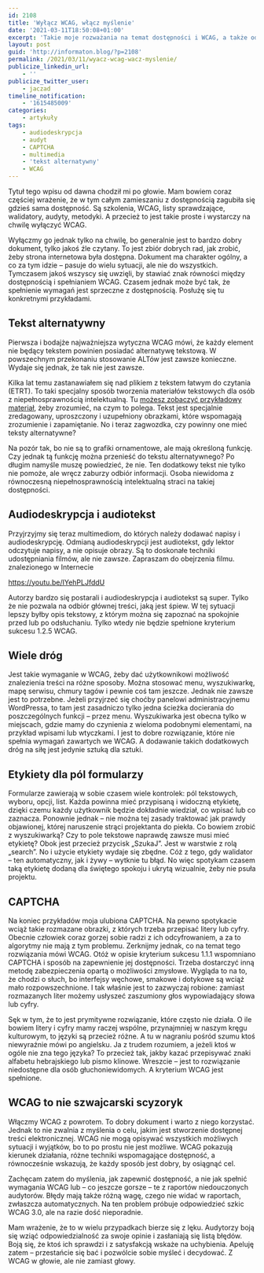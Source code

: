 ```yaml
---
id: 2108
title: 'Wyłącz WCAG, włącz myślenie'
date: '2021-03-11T18:50:08+01:00'
excerpt: 'Takie moje rozważania na temat dostępności i WCAG, a także odpowiedzialności audytorów.'
layout: post
guid: 'http://informaton.blog/?p=2108'
permalink: /2021/03/11/wyacz-wcag-wacz-myslenie/
publicize_linkedin_url:
    - ''
publicize_twitter_user:
    - jaczad
timeline_notification:
    - '1615485009'
categories:
    - artykuły
tags:
    - audiodeskrypcja
    - audyt
    - CAPTCHA
    - multimedia
    - 'tekst alternatywny'
    - WCAG
---
```


Tytuł tego wpisu od dawna chodził mi po głowie. Mam bowiem coraz częściej wrażenie, że w tym całym zamieszaniu z dostępnością zagubiła się gdzieś sama dostępność. Są szkolenia, WCAG, listy sprawdzające, walidatory, audyty, metodyki. A przecież to jest takie proste i wystarczy na chwilę wyłączyć WCAG.

Wyłączmy go jednak tylko na chwilę, bo generalnie jest to bardzo dobry dokument, tylko jakoś źle czytany. To jest zbiór dobrych rad, jak zrobić, żeby strona internetowa była dostępna. Dokument ma charakter ogólny, a co za tym idzie – pasuje do wielu sytuacji, ale nie do wszystkich. Tymczasem jakoś wszyscy się uwzięli, by stawiać znak równości między dostępnością i spełnianiem WCAG. Czasem jednak może być tak, że spełnienie wymagań jest sprzeczne z dostępnością. Posłużę się tu konkretnymi przykładami.

## Tekst alternatywny

Pierwsza i bodajże najważniejsza wytyczna WCAG mówi, że każdy element nie będący tekstem powinien posiadać alternatywę tekstową. W powszechnym przekonaniu stosowanie ALTów jest zawsze konieczne. Wydaje się jednak, że tak nie jest zawsze.

Kilka lat temu zastanawiałem się nad plikiem z tekstem łatwym do czytania (ETRT). To taki specjalny sposób tworzenia materiałów tekstowych dla osób z niepełnosprawnością intelektualną. Tu [możesz zobaczyć przykładowy materiał](https://psoni.org.pl/wp-content/uploads/2016/10/Moj-CHLOPAK-Moja-DZIEWCZYNA-wydanie-II-do-internetu.pdf), żeby zrozumieć, na czym to polega. Tekst jest specjalnie zredagowany, uproszczony i uzupełniony obrazkami, które wspomagają zrozumienie i zapamiętanie. No i teraz zagwozdka, czy powinny one mieć teksty alternatywne?

Na pozór tak, bo nie są to grafiki ornamentowe, ale mają określoną funkcję. Czy jednak tą funkcję można przenieść do tekstu alternatywnego? Po długim namyśle muszę powiedzieć, że nie. Ten dodatkowy tekst nie tylko nie pomoże, ale wręcz zaburzy odbiór informacji. Osoba niewidoma z równoczesną niepełnosprawnością intelektualną straci na takiej dostępności.

## Audiodeskrypcja i audiotekst

Przyjrzyjmy się teraz multimediom, do których należy dodawać napisy i audiodeskrypcję. Odmianą audiodeskrypcji jest audiotekst, gdy lektor odczytuje napisy, a nie opisuje obrazy. Są to doskonałe techniki udostępniania filmów, ale nie zawsze. Zapraszam do obejrzenia filmu. znalezionego w Internecie

<https://youtu.be/IYehPLJfddU>

Autorzy bardzo się postarali i audiodeskrypcja i audiotekst są super. Tylko że nie pozwala na odbiór głównej treści, jaką jest śpiew. W tej sytuacji lepszy byłby opis tekstowy, z którym można się zapoznać na spokojnie przed lub po odsłuchaniu. Tylko wtedy nie będzie spełnione kryterium sukcesu 1.2.5 WCAG.

## Wiele dróg

Jest takie wymaganie w WCAG, żeby dać użytkownikowi możliwość znalezienia treści na różne sposoby. Można stosować menu, wyszukiwarkę, mapę serwisu, chmury tagów i pewnie coś tam jeszcze. Jednak nie zawsze jest to potrzebne. Jeżeli przyjrzeć się choćby panelowi administracyjnemu WordPressa, to tam jest zasadniczo tylko jedna ścieżka docierania do poszczególnych funkcji – przez menu. Wyszukiwarka jest obecna tylko w miejscach, gdzie mamy do czynienia z wieloma podobnymi elementami, na przykład wpisami lub wtyczkami. I jest to dobre rozwiązanie, które nie spełnia wymagań zawartych we WCAG. A dodawanie takich dodatkowych dróg na siłę jest jedynie sztuką dla sztuki.

## Etykiety dla pól formularzy

Formularze zawierają w sobie czasem wiele kontrolek: pól tekstowych, wyboru, opcji, list. Każda powinna mieć przypisaną i widoczną etykietę, dzięki czemu każdy użytkownik będzie dokładnie wiedział, co wpisać lub co zaznacza. Ponownie jednak – nie można tej zasady traktować jak prawdy objawionej, której naruszenie strąci projektanta do piekła. Co bowiem zrobić z wyszukiwarką? Czy to pole tekstowe naprawdę zawsze musi mieć etykietę? Obok jest przecież przycisk „SzukaJ”. Jest w warstwie z rolą „search”. No i użycie etykiety wydaje się zbędne. Cóż z tego, gdy walidator – ten automatyczny, jak i żywy – wytknie tu błąd. No więc spotykam czasem taką etykietę dodaną dla świętego spokoju i ukrytą wizualnie, żeby nie psuła projektu.

## CAPTCHA

Na koniec przykładów moja ulubiona CAPTCHA. Na pewno spotykacie wciąż takie rozmazane obrazki, z których trzeba przepisać litery lub cyfry. Obecnie człowiek coraz gorzej sobie radzi z ich odcyfrowaniem, a za to algorytmy nie mają z tym problemu. Zerknijmy jednak, co na temat tego rozwiązania mówi WCAG. Otóż w opisie kryterium sukcesu 1.1.1 wspomniano CAPTCHA i sposób na zapewnienie jej dostępności. Trzeba dostarczyć inną metodę zabezpieczenia opartą o możliwości zmysłowe. Wygląda to na to, że chodzi o słuch, bo interfejsy węchowe, smakowe i dotykowe są wciąż mało rozpowszechnione. I tak właśnie jest to zazwyczaj robione: zamiast rozmazanych liter możemy usłyszeć zaszumiony głos wypowiadający słowa lub cyfry.

Sęk w tym, że to jest prymitywne rozwiązanie, które często nie działa. O ile bowiem litery i cyfry mamy raczej wspólne, przynajmniej w naszym kręgu kulturowym, to języki są przecież różne. A tu w nagraniu pośród szumu ktoś niewyraźnie mówi po angielsku. Ja z trudem rozumiem, a jeżeli ktoś w ogóle nie zna tego języka? To przecież tak, jakby kazać przepisywać znaki alfabetu hebrajskiego lub pismo klinowe. Wreszcie – jest to rozwiązanie niedostępne dla osób głuchoniewidomych. A kryterium WCAG jest spełnione.

## WCAG to nie szwajcarski scyzoryk

Włączmy WCAG z powrotem. To dobry dokument i warto z niego korzystać. Jednak to nie zwalnia z myślenia o celu, jakim jest stworzenie dostępnej treści elektronicznej. WCAG nie mogą opisywać wszystkich możliwych sytuacji i wyjątków, bo to po prostu nie jest możliwe. WCAG pokazują kierunek działania, różne techniki wspomagające dostępność, a równocześnie wskazują, że każdy sposób jest dobry, by osiągnąć cel.

Zachęcam zatem do myślenia, jak zapewnić dostępność, a nie jak spełnić wymagania WCAG lub – co jeszcze gorsze – te z raportów niedouczonych audytorów. Błędy mają także różną wagę, czego nie widać w raportach, zwłaszcza automatycznych. Na ten problem próbuje odpowiedzieć szkic WCAG 3.0, ale na razie dość nieporadnie.

Mam wrażenie, że to w wielu przypadkach bierze się z lęku. Audytorzy boją się wziąć odpowiedzialność za swoje opinie i zasłaniają się listą błędów. Boją się, że ktoś ich sprawdzi i z satysfakcją wskaże na uchybienia. Apeluję zatem – przestańcie się bać i pozwólcie sobie myśleć i decydować. Z WCAG w głowie, ale nie zamiast głowy.